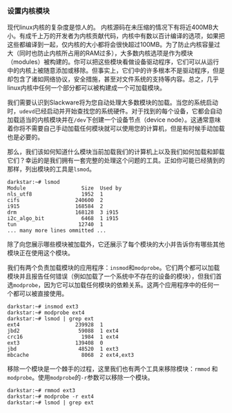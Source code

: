 ### 设置内核模块

现代linux内核的复杂度是惊人的。 内核源码在未压缩的情况下有将近400MB大小。有成千上万的开发者为内核贡献代码，内核中有数以百计编译的选项，如果把这些都编译到一起，仅内核的大小都将会很快超过100MB。为了防止内核容量过大（同时也防止内核所占用的RAM过多），大多数内核选项是作为模块（modules）被构建的。你可以把这些模块看做设备驱动程序，它们可以从运行中的内核上被随意添加或移除。但事实上，它们中的许多根本不是驱动程序，但是却包含了诸如网络协议，安全措施，甚至对文件系统的支持等内容。总之，几乎linux内核中任何一个部分都可以被构建成一个可加载模块。

我们需要认识到Slackware将为您自动处理大多数模块的加载。当您的系统启动时，`udevd`已经启动并开始查找您的系统硬件。对于找到的每个设备，它都会自动加载适当的内核模块并在`/dev`下创建一个设备节点（device node）。这通常意味着你将不需要自己手动加载任何模块就可以使用您的计算机，但是有时候手动加载也是必要的。

那么，我们该如何知道什么模块当前加载我们的计算机上以及我们如何加载和卸载它们？幸运的是我们拥有一套完整的处理这个问题的工具。正如你可能已经猜到的那样，列出模块的工具是`lsmod`。

```
darkstar:~# lsmod
Module                  Size  Used by
nls_utf8                1952  1
cifs                  240600  2
i915                  168584  2
drm                   168128  3 i915
i2c_algo_bit            6468  1 i915
tun                    12740  1
... many more lines ommitted ...
```

除了向您展示哪些模块被加载外，它还展示了每个模块的大小并告诉你有哪些其他模块正在使用这个模块。

我们有两个负责加载模块的应用程序：`insmod`和`modprobe`。它们两个都可以加载模块并且报告任何错误（例如加载了一个系统中不存在的设备的模块），但我们首选`modprobe`，因为它可以加载任何模块的依赖关系。这两个应用程序中的任何一个都可以被直接使用。

```
darkstar:~# insmod ext3
darkstar:~# modprobe ext4
darkstar:~# lsmod | grep ext
ext4                  239928  1
jbd2                   59088  1 ext4
crc16                   1984  1 ext4
ext3                  139408  0
jbd                    48520  1 ext3
mbcache                 8068  2 ext4,ext3
```

移除一个模块是一个棘手的过程，这里我们也有两个工具来移除模块：`rmmod` 和`modprobe`。使用`modprobe`的`-r`参数可以移除一个模块。

```
darkstar:~# rmmod ext3
darkstar:~# modprobe -r ext4
darkstar:~# lsmod | grep ext
```

